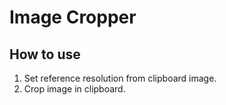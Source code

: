 # Image Cropper

## How to use

1. Set reference resolution from clipboard image.
1. Crop image in clipboard.


